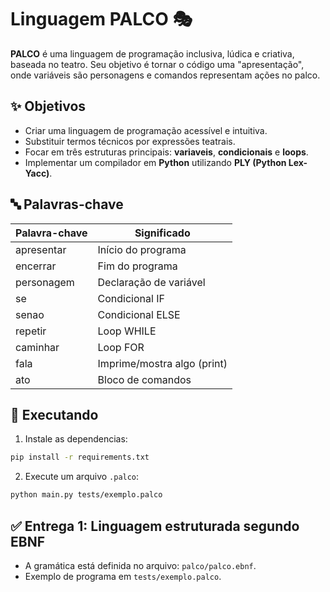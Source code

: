 # Linguagem PALCO 🎭

**PALCO** é uma linguagem de programação inclusiva, lúdica e criativa, baseada no teatro. Seu objetivo é tornar o código uma "apresentação", onde variáveis são personagens e comandos representam ações no palco.

## ✨ Objetivos
- Criar uma linguagem de programação acessível e intuitiva.
- Substituir termos técnicos por expressões teatrais.
- Focar em três estruturas principais: **variaveis**, **condicionais** e **loops**.
- Implementar um compilador em **Python** utilizando **PLY (Python Lex-Yacc)**.

## 🔤 Palavras-chave
| Palavra-chave | Significado                    |
|---------------|--------------------------------|
| apresentar    | Início do programa             |
| encerrar      | Fim do programa                |
| personagem    | Declaração de variável         |
| se            | Condicional IF                 |
| senao         | Condicional ELSE               |
| repetir       | Loop WHILE                     |
| caminhar      | Loop FOR                       |
| fala          | Imprime/mostra algo (print)    |
| ato           | Bloco de comandos              |

## 🚀 Executando
1. Instale as dependencias:
```bash
pip install -r requirements.txt
```

2. Execute um arquivo `.palco`:
```bash
python main.py tests/exemplo.palco
```

## ✅ Entrega 1: Linguagem estruturada segundo EBNF

- A gramática está definida no arquivo: `palco/palco.ebnf`.
- Exemplo de programa em `tests/exemplo.palco`.

